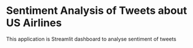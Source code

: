 # Sentiment Analysis of Tweets about US Airlines
 This application is Streamlit dashboard to analyse sentiment of tweets

